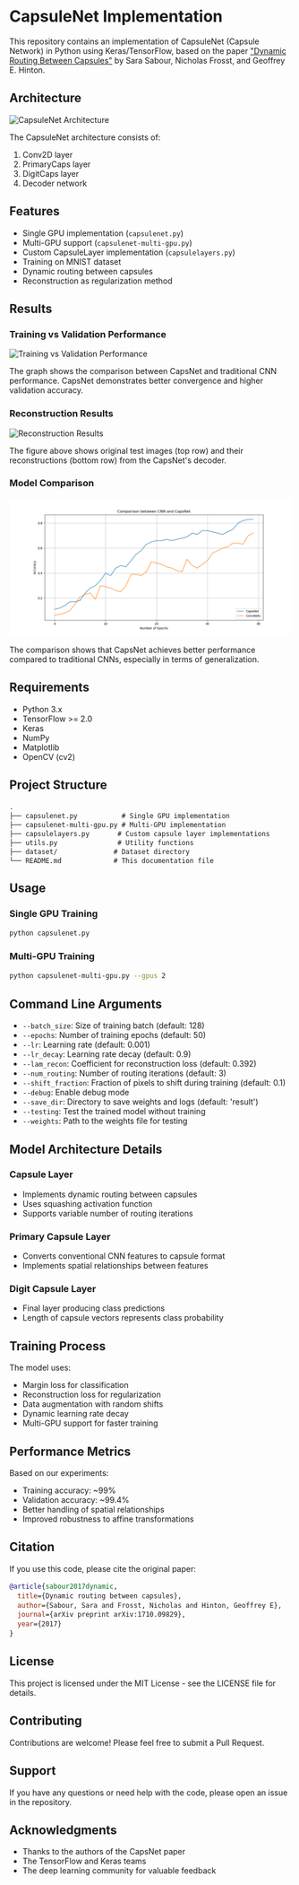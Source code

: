 # CapsuleNet Implementation

This repository contains an implementation of CapsuleNet (Capsule Network) in Python using Keras/TensorFlow, based on the paper ["Dynamic Routing Between Capsules"](https://arxiv.org/abs/1710.09829) by Sara Sabour, Nicholas Frosst, and Geoffrey E. Hinton.

## Architecture

![CapsuleNet Architecture](images/capsulenet.png)

The CapsuleNet architecture consists of:
1. Conv2D layer
2. PrimaryCaps layer
3. DigitCaps layer
4. Decoder network

## Features

- Single GPU implementation (`capsulenet.py`)
- Multi-GPU support (`capsulenet-multi-gpu.py`)
- Custom CapsuleLayer implementation (`capsulelayers.py`)
- Training on MNIST dataset
- Dynamic routing between capsules
- Reconstruction as regularization method

## Results

### Training vs Validation Performance
![Training vs Validation Performance](images/training.png)

The graph shows the comparison between CapsNet and traditional CNN performance. CapsNet demonstrates better convergence and higher validation accuracy.

### Reconstruction Results
![Reconstruction Results](images/reconstructed_digits.png)

The figure above shows original test images (top row) and their reconstructions (bottom row) from the CapsNet's decoder.

### Model Comparison
![Model Comparison](images/comparison.png)

The comparison shows that CapsNet achieves better performance compared to traditional CNNs, especially in terms of generalization.

## Requirements

- Python 3.x
- TensorFlow >= 2.0
- Keras
- NumPy
- Matplotlib
- OpenCV (cv2)

## Project Structure

```
.
├── capsulenet.py           # Single GPU implementation
├── capsulenet-multi-gpu.py # Multi-GPU implementation
├── capsulelayers.py       # Custom capsule layer implementations
├── utils.py               # Utility functions
├── dataset/              # Dataset directory
└── README.md             # This documentation file
```

## Usage

### Single GPU Training
```bash
python capsulenet.py
```

### Multi-GPU Training
```bash
python capsulenet-multi-gpu.py --gpus 2
```

## Command Line Arguments

- `--batch_size`: Size of training batch (default: 128)
- `--epochs`: Number of training epochs (default: 50)
- `--lr`: Learning rate (default: 0.001)
- `--lr_decay`: Learning rate decay (default: 0.9)
- `--lam_recon`: Coefficient for reconstruction loss (default: 0.392)
- `--num_routing`: Number of routing iterations (default: 3)
- `--shift_fraction`: Fraction of pixels to shift during training (default: 0.1)
- `--debug`: Enable debug mode
- `--save_dir`: Directory to save weights and logs (default: 'result')
- `--testing`: Test the trained model without training
- `--weights`: Path to the weights file for testing

## Model Architecture Details

### Capsule Layer
- Implements dynamic routing between capsules
- Uses squashing activation function
- Supports variable number of routing iterations

### Primary Capsule Layer
- Converts conventional CNN features to capsule format
- Implements spatial relationships between features

### Digit Capsule Layer
- Final layer producing class predictions
- Length of capsule vectors represents class probability

## Training Process

The model uses:
- Margin loss for classification
- Reconstruction loss for regularization
- Data augmentation with random shifts
- Dynamic learning rate decay
- Multi-GPU support for faster training

## Performance Metrics

Based on our experiments:
- Training accuracy: ~99%
- Validation accuracy: ~99.4%
- Better handling of spatial relationships
- Improved robustness to affine transformations

## Citation

If you use this code, please cite the original paper:

```bibtex
@article{sabour2017dynamic,
  title={Dynamic routing between capsules},
  author={Sabour, Sara and Frosst, Nicholas and Hinton, Geoffrey E},
  journal={arXiv preprint arXiv:1710.09829},
  year={2017}
}
```

## License

This project is licensed under the MIT License - see the LICENSE file for details.

## Contributing

Contributions are welcome! Please feel free to submit a Pull Request.

## Support

If you have any questions or need help with the code, please open an issue in the repository.

## Acknowledgments

- Thanks to the authors of the CapsNet paper
- The TensorFlow and Keras teams
- The deep learning community for valuable feedback